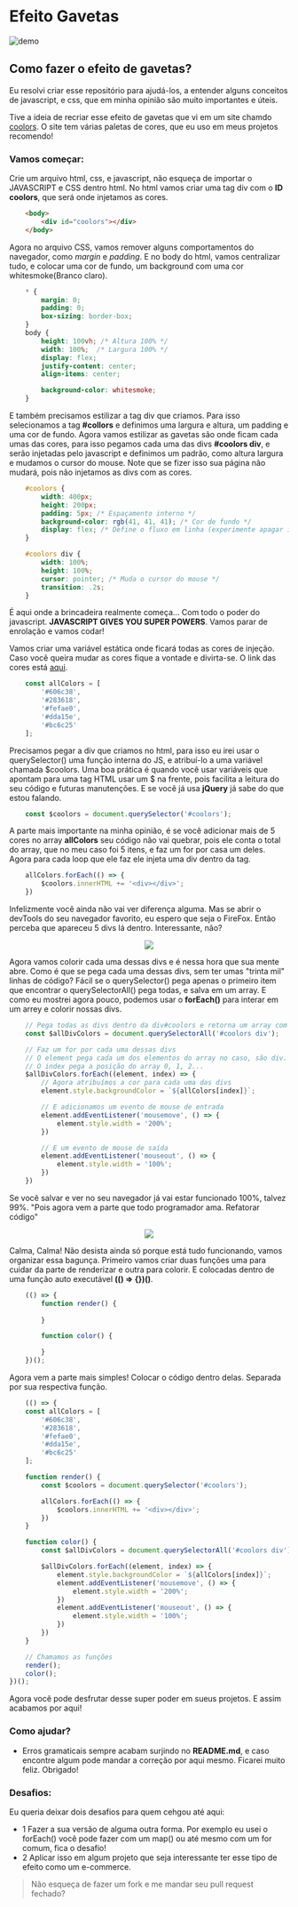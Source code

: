 # Efeito Gavetas

![demo](./img/demo.gif)

## Como fazer o efeito de gavetas?

Eu resolvi criar esse repositório para ajudá-los, a entender alguns conceitos de javascript, e css, que em minha opinião são muito importantes e úteis.

Tive a ideia de recriar esse efeito de gavetas que vi em um site chamdo [coolors](https://coolors.co/palettes/trending). O site tem várias paletas de cores, que eu uso em meus projetos recomendo!

### Vamos começar:

Crie um arquivo html, css, e javascript, não esqueça de importar o JAVASCRIPT e CSS dentro html. No html vamos criar uma tag div com o __ID coolors__, que será onde injetamos as cores.

```html
    <body>
        <div id="coolors"></div>
    </body>
```

Agora no arquivo CSS, vamos remover alguns comportamentos do navegador, como _margin_ e _padding_. E no body do html, vamos centralizar tudo, e colocar uma cor de fundo, um background com uma cor whitesmoke(Branco claro).

```css
    * {
        margin: 0;
        padding: 0;
        box-sizing: border-box;
    }
    body {
        height: 100vh; /* Altura 100% */
        width: 100%;  /* Largura 100% */
        display: flex;
        justify-content: center;
        align-items: center;

        background-color: whitesmoke;
    }
```

E também precisamos estilizar a tag div que criamos. Para isso selecionamos a tag  __#collors__ e definimos uma largura e altura, um padding e uma cor de fundo. Agora vamos estilizar as gavetas são onde ficam cada umas das cores, para isso pegamos cada uma das divs __#coolors div__, e serão injetadas pelo javascript e definimos um padrão, como altura largura e mudamos o cursor do mouse. Note que se fizer isso sua página não mudará, pois não injetamos as divs com as cores.

```css
    #coolors {
        width: 400px;
        height: 200px;
        padding: 5px; /* Espaçamento interno */
        background-color: rgb(41, 41, 41); /* Cor de fundo */
        display: flex; /* Define o fluxo em linha (experimente apagar isso para ver!) */
    }

    #coolors div {
        width: 100%;
        height: 100%;
        cursor: pointer; /* Muda o cursor do mouse */
        transition: .2s; 
    }
```

É aqui onde a brincadeira realmente começa... Com todo o poder do javascript. __JAVASCRIPT GIVES YOU SUPER POWERS__. Vamos parar de enrolação e vamos codar!

Vamos criar uma variável estática onde ficará todas as cores de injeção. Caso você queira mudar as cores fique a vontade e divirta-se. O link das cores está [aqui](https://coolors.co/palettes/trending).

```javascript
    const allColors = [
        '#606c38', 
        '#283618', 
        '#fefae0', 
        '#dda15e', 
        '#bc6c25'
    ];
```

Precisamos pegar a div que criamos no html, para isso eu irei usar o querySelector() uma função interna do JS, e atribuí-lo a uma variável chamada $coolors. Uma boa prática é quando você usar variáveis que apontam para uma tag HTML usar um $ na frente, pois facilita a leitura do seu código e futuras manutenções. E se você já usa __jQuery__ já sabe do que estou falando. 

```javascript 
    const $coolors = document.querySelector('#coolors');
```

A parte mais importante na minha opinião, é se você adicionar mais de 5 cores no array __allColors__ seu código não vai quebrar, pois ele conta o total do array, que no meu caso foi 5 itens, e faz um for por casa um deles. Agora para cada loop que ele faz ele injeta uma div dentro da tag.

```javascript
    allColors.forEach(() => {
        $coolors.innerHTML += '<div></div>';
    })
```

Infelizmente você ainda não vai ver diferença alguma. Mas se abrir o devTools do seu navegador favorito, eu espero que seja o FireFox. Então perceba que apareceu 5 divs lá dentro. Interessante, não?

<p align="center"> 
    <img src="./img/devTools.png">
</p>

Agora vamos colorir cada uma dessas divs e é nessa hora que sua mente abre. Como é que se pega cada uma dessas divs, sem ter umas "trinta mil" linhas de código? Fácil se o querySelector() pega apenas o primeiro item que encontrar o querySelectorAll() pega todas, e salva em um array. E como eu mostrei agora pouco, podemos usar o __forEach()__ para interar em um arrey e colorir nossas divs.

```javascript
    // Pega todas as divs dentro da div#coolors e retorna um array com cada uma.
    const $allDivColors = document.querySelectorAll('#coolors div');

    // Faz um for por cada uma dessas divs
    // O element pega cada um dos elementos do array no caso, são div.
    // O index pega a posição do array 0, 1, 2...
    $allDivColors.forEach((element, index) => {
        // Agora atribuímos a cor para cada uma das divs
        element.style.backgroundColor = `${allColors[index]}`;

        // E adicionamos um evento de mouse de entrada
        element.addEventListener('mousemove', () => {
            element.style.width = '200%';
        })

        // E um evento de mouse de saída
        element.addEventListener('mouseout', () => {
            element.style.width = '100%';
        })
    })
```

Se você salvar e ver no seu navegador já vai estar funcionado 100%, talvez 99%. "Pois agora vem a parte que todo programador ama. Refatorar código"

<p align="center"> 
    <img src="./img/meme.gif">
</p>
 
Calma, Calma! Não desista ainda só porque está tudo funcionando, vamos organizar essa bagunça. 
Primeiro vamos criar duas funções uma para cuidar da parte de renderizar e outra para colorir. E colocadas dentro de uma função auto executável __(() => {})()__.

```javascript
    (() => {
        function render() {
    
        }

        function color() {

        }
    })();
```

Agora vem a parte mais simples! Colocar o código dentro delas. Separada por sua respectiva função.

```javascript
    (() => {
    const allColors = [
        '#606c38', 
        '#283618',
        '#fefae0',
        '#dda15e',
        '#bc6c25'
    ];

    function render() {
        const $coolors = document.querySelector('#coolors');

        allColors.forEach(() => {
            $coolors.innerHTML += '<div></div>';
        })
    }

    function color() {
        const $allDivColors = document.querySelectorAll('#coolors div');

        $allDivColors.forEach((element, index) => {
            element.style.backgroundColor = `${allColors[index]}`;
            element.addEventListener('mousemove', () => {
                element.style.width = '200%';
            })
            element.addEventListener('mouseout', () => {
                element.style.width = '100%';
            })
        })
    }

    // Chamamos as funções
    render();
    color();
})();
```

Agora você pode desfrutar desse super poder em sueus projetos. E assim acabamos por aqui!

### Como ajudar?

- Erros gramaticais sempre acabam surjindo no __README.md__, e caso encontre algum pode mandar a correção por aqui mesmo. Ficarei muito feliz. Obrigado!

### Desafios:

Eu queria deixar dois desafios para quem cehgou até aqui:
 
- 1 Fazer a sua versão de alguma outra forma. Por exemplo eu usei o forEach() você pode fazer com um map() ou até mesmo com um for comum, fica o desafio!
- 2 Aplicar isso em algum projeto que seja interessante ter esse tipo de efeito como um e-commerce.

> Não esqueça de fazer um fork e me mandar seu pull request fechado?
